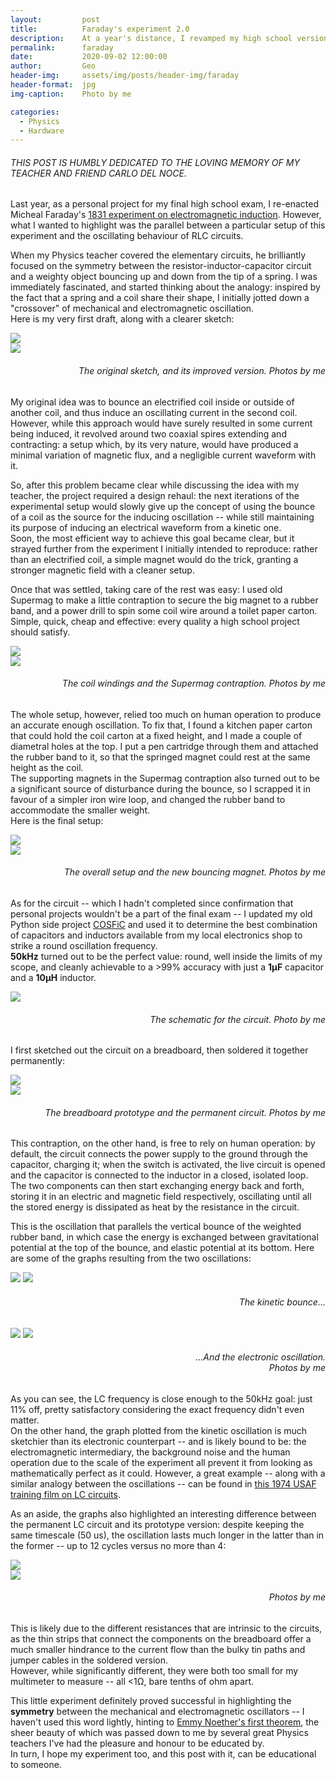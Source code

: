 ```yaml
---
layout:         post
title:          Faraday's experiment 2.0
description:    At a year's distance, I revamped my high school version of Faraday's induction experiment
permalink:      faraday
date:           2020-09-02 12:00:00
author:         Geo
header-img:     assets/img/posts/header-img/faraday
header-format:  jpg
img-caption:    Photo by me

categories:
  - Physics
  - Hardware
---
```


###### THIS POST IS HUMBLY DEDICATED TO THE LOVING MEMORY OF MY TEACHER AND FRIEND CARLO DEL NOCE.

Last year, as a personal project for my final high school exam, I re-enacted Micheal Faraday's [1831 experiment on electromagnetic induction](https://micro.magnet.fsu.edu/electromag/java/faraday2/index.html).
However, what I wanted to highlight was the parallel between a particular setup of this experiment and the oscillating behaviour of RLC circuits.

When my Physics teacher covered the elementary circuits, he brilliantly focused on the symmetry between the resistor-inductor-capacitor circuit and a weighty object bouncing up and down from the tip of a spring.
I was immediately fascinated, and started thinking about the analogy: inspired by the fact that a spring and a coil share their shape, I initially jotted down a "crossover" of mechanical and electromagnetic oscillation.   
Here is my very first draft, along with a clearer sketch:

<div class="inner-wrapper">
  <div class="sm-1-col lg-2-col pull-left">
    <img src="assets/img/posts/2020-09-02/1.jpg">
  </div>
  <div class="sm-1-col lg-2-col pull-right">
    <img src="assets/img/posts/2020-09-02/2.jpg">
    <h6 style="text-align: right"><i>The original sketch, and its improved version. Photos by me</i></h6>
  </div>
</div>

My original idea was to bounce an electrified coil inside or outside of another coil, and thus induce an oscillating current in the second coil.
However, while this approach would have surely resulted in some current being induced, it revolved around two coaxial spires extending and contracting: a setup which, by its very nature, would have produced a minimal variation of magnetic flux, and a negligible current waveform with it.

So, after this problem became clear while discussing the idea with my teacher, the project required a design rehaul: the next iterations of the experimental setup would slowly give up the concept of using the bounce of a coil as the source for the inducing oscillation -- while still maintaining its purpose of inducing an electrical waveform from a kinetic one.    
Soon, the most efficient way to achieve this goal became clear, but it strayed further from the experiment I initially intended to reproduce: rather than an electrified coil, a simple magnet would do the trick, granting a stronger magnetic field with a cleaner setup.

Once that was settled, taking care of the rest was easy: I used old Supermag to make a little contraption to secure the big magnet to a rubber band, and a power drill to spin some coil wire around a toilet paper carton.
Simple, quick, cheap and effective: every quality a high school project should satisfy.

<div class="inner-wrapper">
  <div class="sm-1-col lg-2-col pull-left">
    <img src="assets/img/posts/2020-09-02/3.jpg">
  </div>
  <div class="sm-1-col lg-2-col pull-right">
    <img src="assets/img/posts/2020-09-02/4.jpg">
    <h6 style="text-align: right"><i>The coil windings and the Supermag contraption. Photos by me</i></h6>
  </div>
</div>

The whole setup, however, relied too much on human operation to produce an accurate enough oscillation.
To fix that, I found a kitchen paper carton that could hold the coil carton at a fixed height, and I made a couple of diametral holes at the top.
I put a pen cartridge through them and attached the rubber band to it, so that the springed magnet could rest at the same height as the coil.   
The supporting magnets in the Supermag contraption also turned out to be a significant source of disturbance during the bounce, so I scrapped it in favour of a simpler iron wire loop, and changed the rubber band to accommodate the smaller weight.    
Here is the final setup:

<div class="inner-wrapper">
  <div class="sm-1-col lg-2-col pull-left">
    <img src="assets/img/posts/2020-09-02/5.jpg">
  </div>
  <div class="sm-1-col lg-2-col pull-right">
    <img src="assets/img/posts/2020-09-02/6.jpg">
    <h6 style="text-align: right"><i>The overall setup and the new bouncing magnet. Photos by me</i></h6>
  </div>
</div>

<div class="inner-wrapper">
  <div class="sm-1-col lg-2-col pull-left"><p>
    As for the circuit -- which I hadn't completed since confirmation that personal projects wouldn't be a part of the final exam -- I updated my old Python side project <a href="https://github.com/ciakkig/cosfic"<b>COSFiC</b></a> and used it to determine the best combination of capacitors and inductors available from my local electronics shop to strike a round oscillation frequency.
    <br>
    <b>50kHz</b> turned out to be the perfect value: round, well inside the limits of my scope, and cleanly achievable to a >99% accuracy with just a <b>1&micro;F</b> capacitor and a <b>10&micro;H</b> inductor.
  </p></div>
  <div class="sm-1-col lg-2-col pull-right">
    <img src="assets/img/posts/2020-09-02/7.jpg">
    <h6 style="text-align: right"><i>The schematic for the circuit. Photo by me</i></h6>
  </div>
</div>

I first sketched out the circuit on a breadboard, then soldered it together permanently:

<div class="inner-wrapper">
  <div class="sm-1-col lg-2-col pull-left">
    <img src="assets/img/posts/2020-09-02/8.jpg">
  </div>
  <div class="sm-1-col lg-2-col pull-right">
    <img src="assets/img/posts/2020-09-02/9.jpg">
    <h6 style="text-align: right"><i>The breadboard prototype and the permanent circuit. Photos by me</i></h6>
  </div>
</div>

This contraption, on the other hand, is free to rely on human operation: by default, the circuit connects the power supply to the ground through the capacitor, charging it; when the switch is activated, the live circuit is opened and the capacitor is connected to the inductor in a closed, isolated loop.
The two components can then start exchanging energy back and forth, storing it in an electric and magnetic field respectively, oscillating until all the stored energy is dissipated as heat by the resistance in the circuit.

This is the oscillation that parallels the vertical bounce of the weighted rubber band, in which case the energy is exchanged between gravitational potential at the top of the bounce, and elastic potential at its bottom.
Here are some of the graphs resulting from the two oscillations:

<div class="inner-wrapper">
  <div class="sm-1-col lg-2-col pull-left">
    <img src="assets/img/posts/2020-09-02/10.jpg">
    <img src="assets/img/posts/2020-09-02/11.jpg">
    <h6 style="text-align: right"><i>The kinetic bounce...</i></h6>
  </div>
  <div class="sm-1-col lg-2-col pull-right">
    <img src="assets/img/posts/2020-09-02/12.jpg">
    <img src="assets/img/posts/2020-09-02/13.jpg">
    <h6 style="text-align: right"><i>...And the electronic oscillation.<br>Photos by me</i></h6>
  </div>
</div>

As you can see, the LC frequency is close enough to the 50kHz goal: just 11% off, pretty satisfactory considering the exact frequency didn't even matter.    
On the other hand, the graph plotted from the kinetic oscillation is much sketchier than its electronic counterpart -- and is likely bound to be: the electromagnetic intermediary, the background noise and the human operation due to the scale of the experiment all prevent it from looking as mathematically perfect as it could.
However, a great example -- along with a similar analogy between the oscillations -- can be found in [this 1974 USAF training film on LC circuits](https://youtu.be/MeTI2qJVP78?t=47).



As an aside, the graphs also highlighted an interesting difference between the permanent LC circuit and its prototype version: despite keeping the same timescale (50 us), the oscillation lasts much longer in the latter than in the former -- up to 12 cycles versus no more than 4:

<div class="inner-wrapper">
  <div class="sm-1-col lg-2-col pull-left">
    <img src="assets/img/posts/2020-09-02/16.jpg">
  </div>
  <div class="sm-1-col lg-2-col pull-right">
    <img src="assets/img/posts/2020-09-02/17.jpg">
    <h6 style="text-align: right"><i>Photos by me</i></h6>
  </div>
</div>

This is likely due to the different resistances that are intrinsic to the circuits, as the thin strips that connect the components on the breadboard offer a much smaller hindrance to the current flow than the bulky tin paths and jumper cables in the soldered version.   
However, while significantly different, they were both too small for my multimeter to measure -- all <1&Omega;, bare tenths of ohm apart.

This little experiment definitely proved successful in highlighting the **symmetry** between the mechanical and electromagnetic oscillators -- I haven't used this word lightly, hinting to [Emmy Noether's first theorem](https://en.wikipedia.org/wiki/Noether%27s_theorem#Informal_statement_of_the_theorem), the sheer beauty of which was passed down to me by several great Physics teachers I've had the pleasure and honour to be educated by.    
In turn, I hope my experiment too, and this post with it, can be educational to someone.